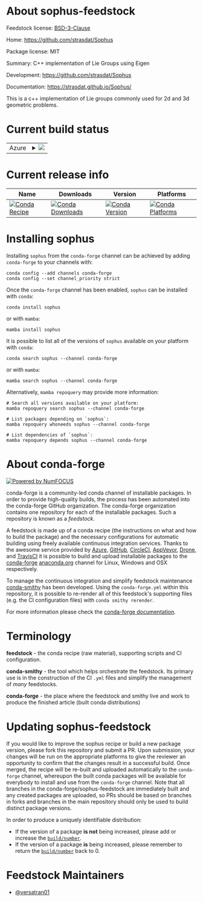 About sophus-feedstock
======================

Feedstock license: [BSD-3-Clause](https://github.com/conda-forge/sophus-feedstock/blob/main/LICENSE.txt)

Home: https://github.com/strasdat/Sophus

Package license: MIT

Summary: C++ implementation of Lie Groups using Eigen

Development: https://github.com/strasdat/Sophus

Documentation: https://strasdat.github.io/Sophus/

This is a c++ implementation of Lie groups commonly used for 2d and 3d
geometric problems.


Current build status
====================


<table>
    
  <tr>
    <td>Azure</td>
    <td>
      <details>
        <summary>
          <a href="https://dev.azure.com/conda-forge/feedstock-builds/_build/latest?definitionId=17595&branchName=main">
            <img src="https://dev.azure.com/conda-forge/feedstock-builds/_apis/build/status/sophus-feedstock?branchName=main">
          </a>
        </summary>
        <table>
          <thead><tr><th>Variant</th><th>Status</th></tr></thead>
          <tbody><tr>
              <td>linux_64</td>
              <td>
                <a href="https://dev.azure.com/conda-forge/feedstock-builds/_build/latest?definitionId=17595&branchName=main">
                  <img src="https://dev.azure.com/conda-forge/feedstock-builds/_apis/build/status/sophus-feedstock?branchName=main&jobName=linux&configuration=linux%20linux_64_" alt="variant">
                </a>
              </td>
            </tr><tr>
              <td>osx_64</td>
              <td>
                <a href="https://dev.azure.com/conda-forge/feedstock-builds/_build/latest?definitionId=17595&branchName=main">
                  <img src="https://dev.azure.com/conda-forge/feedstock-builds/_apis/build/status/sophus-feedstock?branchName=main&jobName=osx&configuration=osx%20osx_64_" alt="variant">
                </a>
              </td>
            </tr>
          </tbody>
        </table>
      </details>
    </td>
  </tr>
</table>

Current release info
====================

| Name | Downloads | Version | Platforms |
| --- | --- | --- | --- |
| [![Conda Recipe](https://img.shields.io/badge/recipe-sophus-green.svg)](https://anaconda.org/conda-forge/sophus) | [![Conda Downloads](https://img.shields.io/conda/dn/conda-forge/sophus.svg)](https://anaconda.org/conda-forge/sophus) | [![Conda Version](https://img.shields.io/conda/vn/conda-forge/sophus.svg)](https://anaconda.org/conda-forge/sophus) | [![Conda Platforms](https://img.shields.io/conda/pn/conda-forge/sophus.svg)](https://anaconda.org/conda-forge/sophus) |

Installing sophus
=================

Installing `sophus` from the `conda-forge` channel can be achieved by adding `conda-forge` to your channels with:

```
conda config --add channels conda-forge
conda config --set channel_priority strict
```

Once the `conda-forge` channel has been enabled, `sophus` can be installed with `conda`:

```
conda install sophus
```

or with `mamba`:

```
mamba install sophus
```

It is possible to list all of the versions of `sophus` available on your platform with `conda`:

```
conda search sophus --channel conda-forge
```

or with `mamba`:

```
mamba search sophus --channel conda-forge
```

Alternatively, `mamba repoquery` may provide more information:

```
# Search all versions available on your platform:
mamba repoquery search sophus --channel conda-forge

# List packages depending on `sophus`:
mamba repoquery whoneeds sophus --channel conda-forge

# List dependencies of `sophus`:
mamba repoquery depends sophus --channel conda-forge
```


About conda-forge
=================

[![Powered by
NumFOCUS](https://img.shields.io/badge/powered%20by-NumFOCUS-orange.svg?style=flat&colorA=E1523D&colorB=007D8A)](https://numfocus.org)

conda-forge is a community-led conda channel of installable packages.
In order to provide high-quality builds, the process has been automated into the
conda-forge GitHub organization. The conda-forge organization contains one repository
for each of the installable packages. Such a repository is known as a *feedstock*.

A feedstock is made up of a conda recipe (the instructions on what and how to build
the package) and the necessary configurations for automatic building using freely
available continuous integration services. Thanks to the awesome service provided by
[Azure](https://azure.microsoft.com/en-us/services/devops/), [GitHub](https://github.com/),
[CircleCI](https://circleci.com/), [AppVeyor](https://www.appveyor.com/),
[Drone](https://cloud.drone.io/welcome), and [TravisCI](https://travis-ci.com/)
it is possible to build and upload installable packages to the
[conda-forge](https://anaconda.org/conda-forge) [anaconda.org](https://anaconda.org/)
channel for Linux, Windows and OSX respectively.

To manage the continuous integration and simplify feedstock maintenance
[conda-smithy](https://github.com/conda-forge/conda-smithy) has been developed.
Using the ``conda-forge.yml`` within this repository, it is possible to re-render all of
this feedstock's supporting files (e.g. the CI configuration files) with ``conda smithy rerender``.

For more information please check the [conda-forge documentation](https://conda-forge.org/docs/).

Terminology
===========

**feedstock** - the conda recipe (raw material), supporting scripts and CI configuration.

**conda-smithy** - the tool which helps orchestrate the feedstock.
                   Its primary use is in the construction of the CI ``.yml`` files
                   and simplify the management of *many* feedstocks.

**conda-forge** - the place where the feedstock and smithy live and work to
                  produce the finished article (built conda distributions)


Updating sophus-feedstock
=========================

If you would like to improve the sophus recipe or build a new
package version, please fork this repository and submit a PR. Upon submission,
your changes will be run on the appropriate platforms to give the reviewer an
opportunity to confirm that the changes result in a successful build. Once
merged, the recipe will be re-built and uploaded automatically to the
`conda-forge` channel, whereupon the built conda packages will be available for
everybody to install and use from the `conda-forge` channel.
Note that all branches in the conda-forge/sophus-feedstock are
immediately built and any created packages are uploaded, so PRs should be based
on branches in forks and branches in the main repository should only be used to
build distinct package versions.

In order to produce a uniquely identifiable distribution:
 * If the version of a package **is not** being increased, please add or increase
   the [``build/number``](https://docs.conda.io/projects/conda-build/en/latest/resources/define-metadata.html#build-number-and-string).
 * If the version of a package **is** being increased, please remember to return
   the [``build/number``](https://docs.conda.io/projects/conda-build/en/latest/resources/define-metadata.html#build-number-and-string)
   back to 0.

Feedstock Maintainers
=====================

* [@versatran01](https://github.com/versatran01/)

